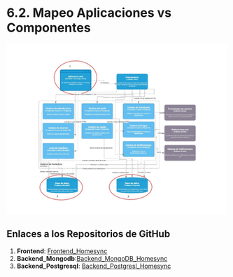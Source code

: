 # 6.2. Mapeo Aplicaciones vs Componentes

![Diagrama de Componentes](Diagramdecomponentes1.jpg)


## Enlaces a los Repositorios de GitHub

1. **Frontend**: [Frontend_Homesync](https://github.com/JeanPierreTB/Frontend_Homesync)
2. **Backend_Mongodb**:[Backend_MongoDB_Homesync](https://github.com/Seboot2002/booking-rest-api-express-mongodb)
3. **Backend_Postgresql**: [Backend_Postgresl_Homesync](https://github.com/JeanPierreTB/Backend_Homesync)
